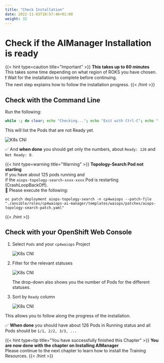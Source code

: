 ```yaml
---
title: "Check Installation"
date: 2022-11-03T10:57:46+01:00
weight: 32
---
```


# Check if the AIManager Installation is ready


{{< hint type=caution  title="Important" >}}
**This takes up to 60 minutes**\
This takes some time depending on what region of ROKS you have chosen.\
❗ Wait for the installation to complete before continuing. \
The next step explains how to follow the installation progress.
{{< /hint >}}









## Check with the Command Line

Run the following:
	
```bash
while :; do clear; echo "Checking..."; echo "Exit with Ctrl-C"; echo "---------------"; echo "Not Ready: $(oc get po -n cp4waiops | grep -v Completed | grep -v Error |grep -v '0/' |wc -l| tr -d ' ')"; echo "Ready:     $(oc get po -n cp4waiops | grep -v Completed | grep -v Error |grep '0/' |wc -l| tr -d ' ')"; echo "---------------"; oc get po -n cp4waiops | grep -v Completed | grep -v Error |grep '0/'; sleep 5; done
```

This will list the Pods that are not Ready yet.

![K8s CNI](/cp4waiops-training/pics/58_install_ok.png)


✅ And **when done** you should get only the numbers, about `Ready: 126` and `Not Ready: 0`.



	
{{< hint type=warning  title="Warning" >}}
**Topology-Search Pod not starting**\
If you have about 125 pods running and\
if the `aiops-topology-search-xxxx-xxxx` Pod is restarting (CrashLoopBackOff).\
🚀 Please execute the following:

```
oc patch deployment aiops-topology-search -n cp4waiops --patch-file "./ansible/roles/cp4waiops-ai-manager/templates/waiops/patches/aiops-topology-search-patch.yaml"
```
{{< /hint >}}
## Check with your OpenShift Web Console

1. Select `Pods` and your `cp4waiops` Project
	
	![K8s CNI](/cp4waiops-training/pics/03_fzth_aimanager_check.png)

1. Filter for the relevant statuses
	
	![K8s CNI](/cp4waiops-training/pics/04_fzth_aimanager_check.png)
	
	The drop-down also shows you the number of Pods for the different statuses.
	

1. Sort by `Ready` column
	
	![K8s CNI](/cp4waiops-training/pics/05_fzth_aimanager_check.png)

This allows you to follow along the progress of the installation.

✅ **When done** you should have about 126 Pods in Running status and all Pods should be `1/1, 2/2, 3/3, ...`


{{< hint type=tip title="You have successfully finished this Chapter" >}}
**You are now done with the chapter on Installing AIManager**\
Please continue to the next chapter to learn how to install the Training Resources.
{{< /hint >}}

